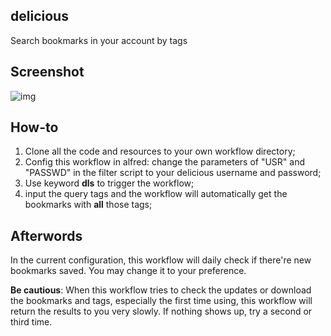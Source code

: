 ## delicious

Search bookmarks in your account by tags

## Screenshot

![img](https://raw.github.com/teloon/alfred-workflows/master/delicious/screenshot.png)

## How-to

1. Clone all the code and resources to your own workflow directory;
2. Config this workflow in alfred: change the parameters of "USR" and "PASSWD" in the filter script to your delicious username and password;
3. Use keyword **dls** to trigger the workflow;
4. input the query tags and the workflow will automatically get the bookmarks with **all** those tags;

## Afterwords

In the current configuration, this workflow will daily check if there're new bookmarks saved. You may change it to your preference. 

**Be cautious**: When this workflow tries to check the updates or download the bookmarks and tags, especially the first time using, this workflow will return the results to you very slowly. If nothing shows up, try a second or third time.
